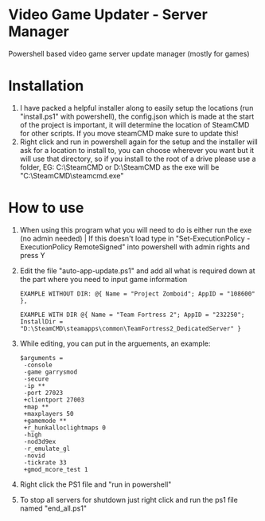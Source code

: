 # Video Game Updater - Server Manager
Powershell based video game server update manager (mostly for games)

# Installation
1. I have packed a helpful installer along to easily setup the locations (run "install.ps1" with powershell), the config.json which is made at the start of the project is important, it will determine the location of SteamCMD for other scripts. If you move steamCMD make sure to update this!
2. Right click and run in powershell again for the setup and the installer will ask for a location to install to, you can choose wherever you want but it will use that directory, so if you install to the root of a drive please use a folder, EG: C:\SteamCMD or D:\SteamCMD as the exe will be "C:\SteamCMD\steamcmd.exe"

# How to use
1. When using this program what you will need to do is either run the exe (no admin needed) | If this doesn't load type in "Set-ExecutionPolicy -ExecutionPolicy RemoteSigned" into powershell with admin rights and press Y
2. Edit the file "auto-app-update.ps1" and add all what is required down at the part where you need to input game information
    ```
    EXAMPLE WITHOUT DIR: @{ Name = "Project Zomboid"; AppID = "108600" },
    ```

    ```
    EXAMPLE WITH DIR @{ Name = "Team Fortress 2"; AppID = "232250"; InstallDir = 
    "D:\SteamCMD\steamapps\common\TeamFortress2_DedicatedServer" }
    ```
3. While editing, you can put in the arguements, an example:
   ```
   $arguments = 
    -console
    -game garrysmod
    -secure
    -ip **
    -port 27023
    +clientport 27003
    +map **
    +maxplayers 50
    +gamemode **
    +r_hunkalloclightmaps 0
    -high
    -nod3d9ex
    -r_emulate_gl
    -novid
    -tickrate 33
    +gmod_mcore_test 1
   ```
4. Right click the PS1 file and "run in powershell"
5. To stop all servers for shutdown just right click and run the ps1 file named "end_all.ps1"